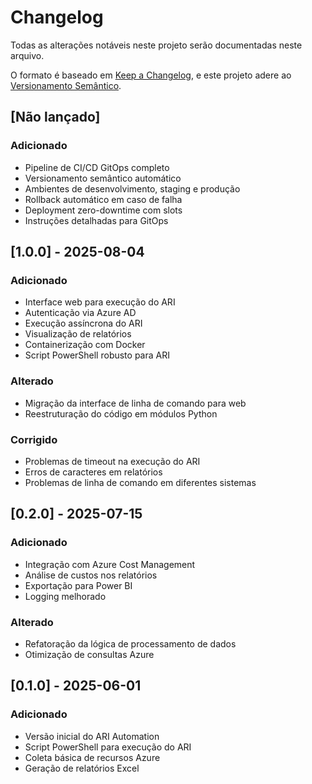 # Changelog

Todas as alterações notáveis neste projeto serão documentadas neste arquivo.

O formato é baseado em [Keep a Changelog](https://keepachangelog.com/pt-BR/1.0.0/),
e este projeto adere ao [Versionamento Semântico](https://semver.org/lang/pt-BR/).

## [Não lançado]

### Adicionado
- Pipeline de CI/CD GitOps completo
- Versionamento semântico automático
- Ambientes de desenvolvimento, staging e produção
- Rollback automático em caso de falha
- Deployment zero-downtime com slots
- Instruções detalhadas para GitOps

## [1.0.0] - 2025-08-04

### Adicionado
- Interface web para execução do ARI
- Autenticação via Azure AD
- Execução assíncrona do ARI
- Visualização de relatórios
- Containerização com Docker
- Script PowerShell robusto para ARI

### Alterado
- Migração da interface de linha de comando para web
- Reestruturação do código em módulos Python

### Corrigido
- Problemas de timeout na execução do ARI
- Erros de caracteres em relatórios
- Problemas de linha de comando em diferentes sistemas

## [0.2.0] - 2025-07-15

### Adicionado
- Integração com Azure Cost Management
- Análise de custos nos relatórios
- Exportação para Power BI
- Logging melhorado

### Alterado
- Refatoração da lógica de processamento de dados
- Otimização de consultas Azure

## [0.1.0] - 2025-06-01

### Adicionado
- Versão inicial do ARI Automation
- Script PowerShell para execução do ARI
- Coleta básica de recursos Azure
- Geração de relatórios Excel

